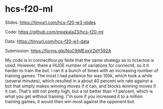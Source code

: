 # hcs-f20-ml
Slides: https://tinyurl.com/hcs-f20-w3-slides

Code: https://github.com/mpekala23/hcs-f20-ml

Data: https://tinyurl.com/hcs-f20-w1-data

Submission: https://forms.gle/NuC9jMEoxV2dY592A


My code is in connectfour.py
Note that the same strategy as in tictactoe is used. However, there a HUGE number of variations for connect4, so it it harder to train the bot. I ran it a bunch of times with an increasing number of training games. The most I had patience for was 100k, which took a while (several minutes), which resulted in a about 40 percent win rate against a bot that simply makes winning moves if it can, and blocks winning moves if it can. That's still not pretty high, but a lot better than <1 percent, which is what you get without training. I"m sure if you increased it to a million training games, it would then win most against the opponent bot.

